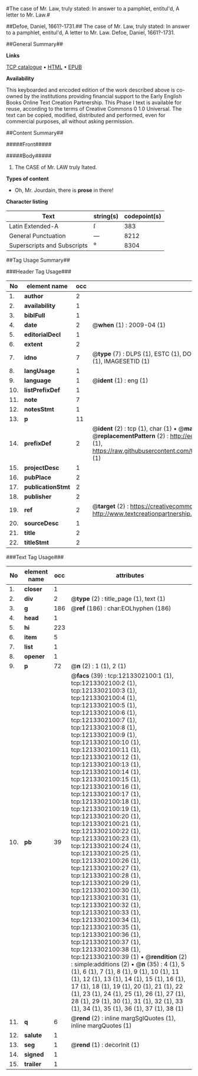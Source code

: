 #The case of Mr. Law, truly stated: In answer to a pamphlet, entitul'd, A letter to Mr. Law.#

##Defoe, Daniel, 1661?-1731.##
The case of Mr. Law, truly stated: In answer to a pamphlet, entitul'd, A letter to Mr. Law.
Defoe, Daniel, 1661?-1731.

##General Summary##

**Links**

[TCP catalogue](http://www.ota.ox.ac.uk/tcp/)  • 
[HTML](http://tei.it.ox.ac.uk/tcp/Texts-HTML/free/004/004780302.html)  • 
[EPUB](http://tei.it.ox.ac.uk/tcp/Texts-EPUB/free/004/004780302.epub)

**Availability**

This keyboarded and encoded edition of the
	       work described above is co-owned by the institutions
	       providing financial support to the Early English Books
	       Online Text Creation Partnership. This Phase I text is
	       available for reuse, according to the terms of Creative
	       Commons 0 1.0 Universal. The text can be copied,
	       modified, distributed and performed, even for
	       commercial purposes, all without asking permission.


##Content Summary##

#####Front#####

#####Body#####

1. The CASE of Mr. LAW truly ſtated.

**Types of content**

  * Oh, Mr. Jourdain, there is **prose** in there!

**Character listing**


|Text|string(s)|codepoint(s)|
|---|---|---|
|Latin Extended-A|ſ|383|
|General Punctuation|—|8212|
|Superscripts             and Subscripts|⁰|8304|

##Tag Usage Summary##

###Header Tag Usage###

|No|element name|occ|attributes|
|---|---|---|---|
|1.|__author__|2||
|2.|__availability__|1||
|3.|__biblFull__|1||
|4.|__date__|2| @__when__ (1) : 2009-04 (1)|
|5.|__editorialDecl__|1||
|6.|__extent__|2||
|7.|__idno__|7| @__type__ (7) : DLPS (1), ESTC (1), DOCNO (1), TCP (1), GALEDOCNO (1), CONTENTSET (1), IMAGESETID (1)|
|8.|__langUsage__|1||
|9.|__language__|1| @__ident__ (1) : eng (1)|
|10.|__listPrefixDef__|1||
|11.|__note__|7||
|12.|__notesStmt__|1||
|13.|__p__|11||
|14.|__prefixDef__|2| @__ident__ (2) : tcp (1), char (1)  •  @__matchPattern__ (2) : ([0-9\-]+):([0-9IVX]+) (1), (.+) (1)  •  @__replacementPattern__ (2) : http://eebo.chadwyck.com/downloadtiff?vid=$1&page=$2 (1), https://raw.githubusercontent.com/textcreationpartnership/Texts/master/tcpchars.xml#$1 (1)|
|15.|__projectDesc__|1||
|16.|__pubPlace__|2||
|17.|__publicationStmt__|2||
|18.|__publisher__|2||
|19.|__ref__|2| @__target__ (2) : https://creativecommons.org/publicdomain/zero/1.0/ (1), http://www.textcreationpartnership.org/docs/. (1)|
|20.|__sourceDesc__|1||
|21.|__title__|2||
|22.|__titleStmt__|2||


###Text Tag Usage###

|No|element name|occ|attributes|
|---|---|---|---|
|1.|__closer__|1||
|2.|__div__|2| @__type__ (2) : title_page (1), text (1)|
|3.|__g__|186| @__ref__ (186) : char:EOLhyphen (186)|
|4.|__head__|1||
|5.|__hi__|223||
|6.|__item__|5||
|7.|__list__|1||
|8.|__opener__|1||
|9.|__p__|72| @__n__ (2) : 1 (1), 2 (1)|
|10.|__pb__|39| @__facs__ (39) : tcp:1213302100:1 (1), tcp:1213302100:2 (1), tcp:1213302100:3 (1), tcp:1213302100:4 (1), tcp:1213302100:5 (1), tcp:1213302100:6 (1), tcp:1213302100:7 (1), tcp:1213302100:8 (1), tcp:1213302100:9 (1), tcp:1213302100:10 (1), tcp:1213302100:11 (1), tcp:1213302100:12 (1), tcp:1213302100:13 (1), tcp:1213302100:14 (1), tcp:1213302100:15 (1), tcp:1213302100:16 (1), tcp:1213302100:17 (1), tcp:1213302100:18 (1), tcp:1213302100:19 (1), tcp:1213302100:20 (1), tcp:1213302100:21 (1), tcp:1213302100:22 (1), tcp:1213302100:23 (1), tcp:1213302100:24 (1), tcp:1213302100:25 (1), tcp:1213302100:26 (1), tcp:1213302100:27 (1), tcp:1213302100:28 (1), tcp:1213302100:29 (1), tcp:1213302100:30 (1), tcp:1213302100:31 (1), tcp:1213302100:32 (1), tcp:1213302100:33 (1), tcp:1213302100:34 (1), tcp:1213302100:35 (1), tcp:1213302100:36 (1), tcp:1213302100:37 (1), tcp:1213302100:38 (1), tcp:1213302100:39 (1)  •  @__rendition__ (2) : simple:additions (2)  •  @__n__ (35) : 4 (1), 5 (1), 6 (1), 7 (1), 8 (1), 9 (1), 10 (1), 11 (1), 12 (1), 13 (1), 14 (1), 15 (1), 16 (1), 17 (1), 18 (1), 19 (1), 20 (1), 21 (1), 22 (1), 23 (1), 24 (1), 25 (1), 26 (1), 27 (1), 28 (1), 29 (1), 30 (1), 31 (1), 32 (1), 33 (1), 34 (1), 35 (1), 36 (1), 37 (1), 38 (1)|
|11.|__q__|6| @__rend__ (2) : inline margSglQuotes (1), inline margQuotes (1)|
|12.|__salute__|1||
|13.|__seg__|1| @__rend__ (1) : decorInit (1)|
|14.|__signed__|1||
|15.|__trailer__|1||
